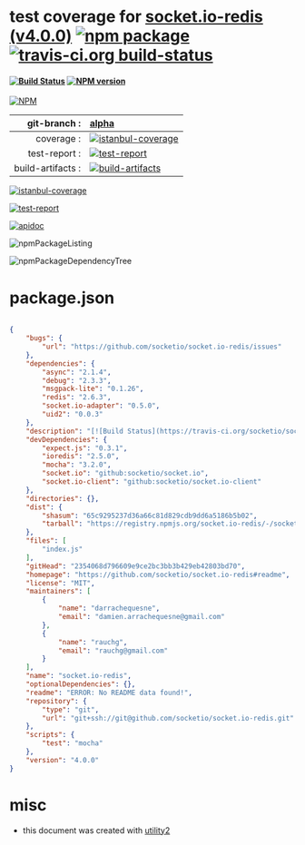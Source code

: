 # test coverage for  [socket.io-redis (v4.0.0)](https://github.com/socketio/socket.io-redis#readme)  [![npm package](https://img.shields.io/npm/v/npmtest-socket.io-redis.svg?style=flat-square)](https://www.npmjs.org/package/npmtest-socket.io-redis) [![travis-ci.org build-status](https://api.travis-ci.org/npmtest/node-npmtest-socket.io-redis.svg)](https://travis-ci.org/npmtest/node-npmtest-socket.io-redis)
#### [![Build Status](https://travis-ci.org/socketio/socket.io-redis.svg?branch=master)](https://travis-ci.org/socketio/socket.io-redis) [![NPM version](https://badge.fury.io/js/socket.io-redis.svg)](http://badge.fury.io/js/socket.io-redis)

[![NPM](https://nodei.co/npm/socket.io-redis.png?downloads=true)](https://www.npmjs.com/package/socket.io-redis)

| git-branch : | [alpha](https://github.com/npmtest/node-npmtest-socket.io-redis/tree/alpha)|
|--:|:--|
| coverage : | [![istanbul-coverage](https://npmtest.github.io/node-npmtest-socket.io-redis/build/coverage.badge.svg)](https://npmtest.github.io/node-npmtest-socket.io-redis/build/coverage.html/index.html)|
| test-report : | [![test-report](https://npmtest.github.io/node-npmtest-socket.io-redis/build/test-report.badge.svg)](https://npmtest.github.io/node-npmtest-socket.io-redis/build/test-report.html)|
| build-artifacts : | [![build-artifacts](https://npmtest.github.io/node-npmtest-socket.io-redis/glyphicons_144_folder_open.png)](https://github.com/npmtest/node-npmtest-socket.io-redis/tree/gh-pages/build)|

[![istanbul-coverage](https://npmtest.github.io/node-npmtest-socket.io-redis/build/screenCapture.buildCustomOrg.browser.coverage.html.png)](https://npmtest.github.io/node-npmtest-socket.io-redis/build/coverage.html/index.html)

[![test-report](https://npmtest.github.io/node-npmtest-socket.io-redis/build/screenCapture.buildCustomOrg.browser.%252Fhome%252Ftravis%252Fbuild%252Fnpmtest%252Fnode-npmtest-socket.io-redis%252Ftmp%252Fbuild%252Ftest-report.html.png)](https://npmtest.github.io/node-npmtest-socket.io-redis/build/test-report.html)

[![apidoc](https://npmdoc.github.io/node-npmdoc-socket.io-redis/build/screenCapture.buildApidoc.browser.%252Fhome%252Ftravis%252Fbuild%252Fnpmdoc%252Fnode-npmdoc-socket.io-redis%252Ftmp%252Fbuild%252Fapidoc.html.png)](https://npmdoc.github.io/node-npmdoc-socket.io-redis/build/apidoc.html)

![npmPackageListing](https://npmtest.github.io/node-npmtest-socket.io-redis/build/screenCapture.npmPackageListing.svg)

![npmPackageDependencyTree](https://npmtest.github.io/node-npmtest-socket.io-redis/build/screenCapture.npmPackageDependencyTree.svg)



# package.json

```json

{
    "bugs": {
        "url": "https://github.com/socketio/socket.io-redis/issues"
    },
    "dependencies": {
        "async": "2.1.4",
        "debug": "2.3.3",
        "msgpack-lite": "0.1.26",
        "redis": "2.6.3",
        "socket.io-adapter": "0.5.0",
        "uid2": "0.0.3"
    },
    "description": "[![Build Status](https://travis-ci.org/socketio/socket.io-redis.svg?branch=master)](https://travis-ci.org/socketio/socket.io-redis) [![NPM version](https://badge.fury.io/js/socket.io-redis.svg)](http://badge.fury.io/js/socket.io-redis)",
    "devDependencies": {
        "expect.js": "0.3.1",
        "ioredis": "2.5.0",
        "mocha": "3.2.0",
        "socket.io": "github:socketio/socket.io",
        "socket.io-client": "github:socketio/socket.io-client"
    },
    "directories": {},
    "dist": {
        "shasum": "65c9295237d36a66c81d829cdb9dd6a5186b5b02",
        "tarball": "https://registry.npmjs.org/socket.io-redis/-/socket.io-redis-4.0.0.tgz"
    },
    "files": [
        "index.js"
    ],
    "gitHead": "2354068d796609e9ce2bc3bb3b429eb42803bd70",
    "homepage": "https://github.com/socketio/socket.io-redis#readme",
    "license": "MIT",
    "maintainers": [
        {
            "name": "darrachequesne",
            "email": "damien.arrachequesne@gmail.com"
        },
        {
            "name": "rauchg",
            "email": "rauchg@gmail.com"
        }
    ],
    "name": "socket.io-redis",
    "optionalDependencies": {},
    "readme": "ERROR: No README data found!",
    "repository": {
        "type": "git",
        "url": "git+ssh://git@github.com/socketio/socket.io-redis.git"
    },
    "scripts": {
        "test": "mocha"
    },
    "version": "4.0.0"
}
```



# misc
- this document was created with [utility2](https://github.com/kaizhu256/node-utility2)
